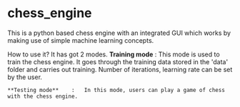 # chess_engine

This is a python based chess engine with an integrated GUI which works by making use of simple machine learning concepts.

How to use it?
It has got 2 modes.
	**Training mode**	:	This mode is used to train the chess engine. It goes through the training data stored 						  in the 'data' folder and carries out training. Number of iterations, learning rate can 						 be set by the user.

	**Testing mode**	:	In this mode, users can play a game of chess with the chess engine. 